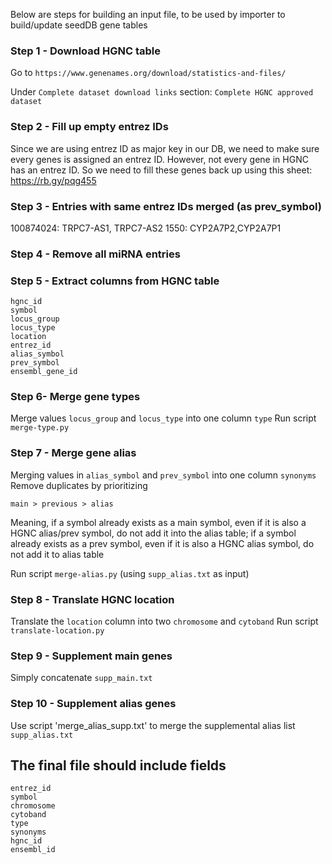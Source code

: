 Below are steps for building an input file, to be used by importer to build/update seedDB gene tables

### Step 1 - Download HGNC table

Go to `https://www.genenames.org/download/statistics-and-files/`

Under `Complete dataset download links` section: `Complete HGNC approved dataset`

### Step 2 - Fill up empty entrez IDs

Since we are using entrez ID as major key in our DB, we need to make sure every genes is assigned an entrez ID.
However, not every gene in HGNC has an entrez ID.
So we need to fill these genes back up using this sheet: https://rb.gy/pqg455

### Step 3 - Entries with same entrez IDs merged (as prev_symbol)	

100874024: TRPC7-AS1, TRPC7-AS2
1550: CYP2A7P2,CYP2A7P1

### Step 4 - Remove all miRNA entries

### Step 5 - Extract columns from HGNC table

```
hgnc_id
symbol
locus_group
locus_type
location
entrez_id
alias_symbol
prev_symbol
ensembl_gene_id
```

### Step 6- Merge gene types

Merge values `locus_group` and `locus_type` into one column `type`
Run script `merge-type.py`

### Step 7 - Merge gene alias

Merging values in `alias_symbol` and `prev_symbol` into one column `synonyms`
Remove duplicates by prioritizing
```
main > previous > alias 
```

Meaning, if a symbol already exists as a main symbol, even if it is also a HGNC alias/prev symbol, do not add it into the alias table; if a symbol already exists as a prev symbol, even if it is also a HGNC alias symbol, do not add it to alias table

Run script `merge-alias.py` (using `supp_alias.txt` as input)

### Step 8 - Translate HGNC location

Translate the `location` column into two `chromosome` and `cytoband`
Run script `translate-location.py`

### Step 9 - Supplement main genes
Simply concatenate `supp_main.txt` 

### Step 10 - Supplement alias genes
Use script 'merge_alias_supp.txt' to merge the supplemental alias list `supp_alias.txt`

## The final file should include fields

```
entrez_id
symbol
chromosome
cytoband
type
synonyms
hgnc_id
ensembl_id
```
